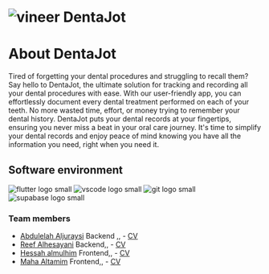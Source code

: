 # ![vineer](https://github.com/hsmulhim/Final-tuwaiq-project/assets/74217487/847f2fa8-f206-47b0-aefa-3c69e6729fc7)  DentaJot


# About DentaJot
Tired of forgetting your dental procedures and struggling to recall them? Say hello to DentaJot, the ultimate solution for tracking and recording all your dental procedures with ease. With our user-friendly app, you can effortlessly document every dental treatment performed on each of your teeth. No more wasted time, effort, or money trying to remember your dental history. DentaJot puts your dental records at your fingertips, ensuring you never miss a beat in your oral care journey. It's time to simplify your dental records and enjoy peace of mind knowing you have all the information you need, right when you need it.



## Software environment
![flutter logo small](https://github.com/reef-mohammad/DentaJot/assets/74217487/e65fcca6-1779-42ae-b1a6-8c5ea88b6ab8)
![vscode logo small](https://github.com/reef-mohammad/DentaJot/assets/74217487/4520dcb0-76f9-475f-baa2-6e8560699370)
![git logo small](https://github.com/reef-mohammad/DentaJot/assets/74217487/afca5b7d-50cb-441d-aa20-73af1e4d19d5)
![supabase logo small](https://github.com/reef-mohammad/DentaJot/assets/74217487/dda4837a-377c-4831-907e-b92933bd233d)



### Team members
- [Abdulelah Aljuraysi](https://github.com/36nv)  Backend ,, - [CV](CVs/AbdulelahAljuraysiCV.pdf)  
- [Reef Alhesayani](https://github.com/reef-mohammad) Backend,, - [CV](CVs/ReefAlhesayaniCV-IT.pdf)  
- [Hessah almulhim](https://github.com/hsmulhim) Frontend,, - [CV](CVs/CV-HUSSAH-CIS.pdf)  
- [Maha Altamim](https://github.com/iMaha0) Frontend,, - [CV](https://github.com/36nv)  
